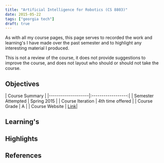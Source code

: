 ```yaml
---
title: "Artificial Intelligence for Robotics (CS 8803)"
date: 2015-05-22
tags: ["georgia tech"]
draft: true
---
```


As with all my course pages, this page serves to recorded the work and learning's I have made over the past semester and to highlight any interesting material I produced.

This is not a review of the course, it does not provide suggestions to improve the course, and does not layout who should or should not take the course.

## Objectives

| Course Summary |
|--------------------|:------------------:|
| Semester Attempted | Spring 2015 |
| Course Iteration   | 4th time offered |
| Course Grade       | A |
| Course Website     | [Link](http://www.omscs.gatech.edu/cs-8803-artificial-intelligence-robotics/)|

## Learning's

## Highlights

## References
